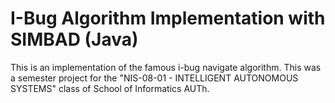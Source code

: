# I-Bug Algorithm Implementation with SIMBAD (Java)

This is an implementation of the famous i-bug navigate algorithm. This was a semester project for the "NIS-08-01 - INTELLIGENT AUTONOMOUS SYSTEMS" class of School of Informatics AUTh.
